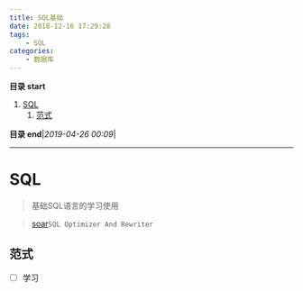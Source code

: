 ```yaml
---
title: SQL基础
date: 2018-12-16 17:29:28
tags: 
    - SQL
categories: 
    - 数据库
---
```


**目录 start**
 
1. [SQL](#sql)
    1. [范式](#范式)

**目录 end**|_2019-04-26 00:09_|
****************************************
# SQL
> 基础SQL语言的学习使用

> [soar](https://github.com/XiaoMi/soar)`SQL Optimizer And Rewriter `

## 范式
- [ ] 学习

